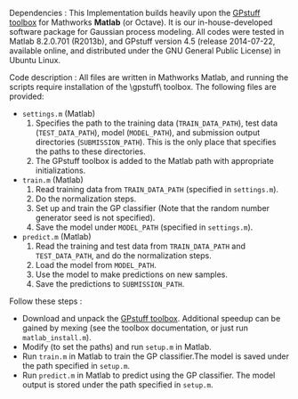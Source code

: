 Dependencies
:
This Implementation builds heavily upon the [GPstuff toolbox](http://becs.aalto.fi/en/research/bayes/gpstuff/) for Mathworks **Matlab** (or Octave). It is our in-house-developed software package for Gaussian process modeling. All codes were tested in Matlab 8.2.0.701 (R2013b), and GPstuff version 4.5 (release 2014-07-22, available online, and distributed under the GNU General Public License) in Ubuntu Linux.


Code description
:
All files are written in Mathworks Matlab, and running the scripts require installation of the \gpstuff\ toolbox. The following files are provided:

* `settings.m` (Matlab)
  1. Specifies the path to the training data (`TRAIN_DATA_PATH`), test data (`TEST_DATA_PATH`), model (`MODEL_PATH`), and submission output directories (`SUBMISSION_PATH`). This is the only place that specifies the paths to these directories.
  2. The GPstuff toolbox is added to the Matlab path with appropriate initializations.
* `train.m` (Matlab)
  1. Read training data from `TRAIN_DATA_PATH` (specified in `settings.m`).
  2. Do the normalization steps.
  3. Set up and train the GP classifier (Note that the random number generator seed is not specified).
  4. Save the model under `MODEL_PATH` (specified in `settings.m`).
* `predict.m` (Matlab)
  1. Read the training and test data from `TRAIN_DATA_PATH` and `TEST_DATA_PATH`, and do the normalization steps.
  2. Load the model from `MODEL_PATH`.
  3. Use the model to make predictions on new samples.
  4. Save the predictions to `SUBMISSION_PATH`.


Follow these steps :

* Download and unpack the [GPstuff toolbox](http://becs.aalto.fi/en/research/bayes/gpstuff/). Additional speedup can be gained by mexing (see the toolbox documentation, or just run `matlab_install.m`).
* Modify (to set the paths) and run `setup.m` in Matlab.
* Run `train.m` in Matlab to train the GP classifier.The model is saved under the path specified in `setup.m`.
* Run `predict.m` in Matlab to predict using the GP classifier. The model output is stored under the path specified in `setup.m`.


